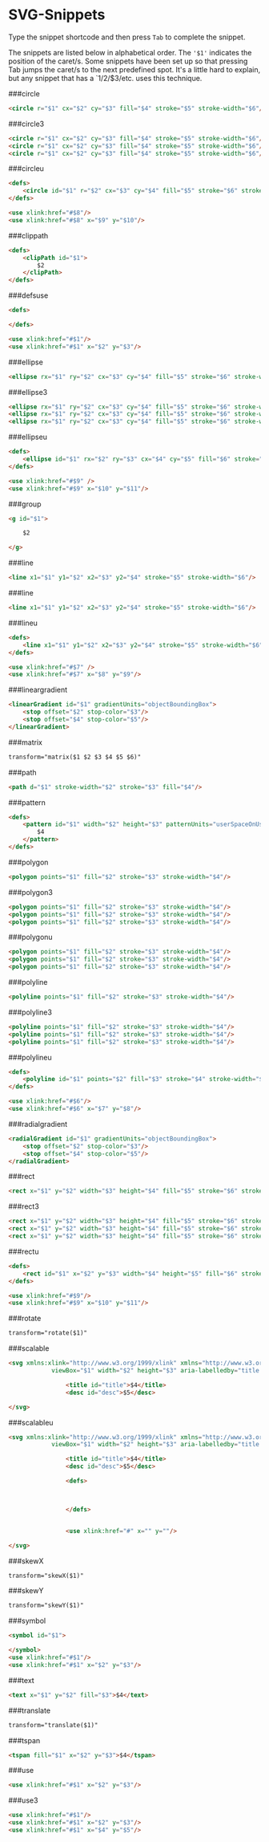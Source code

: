 SVG-Snippets
============

Type the snippet shortcode and then press `Tab` to complete the snippet.

The snippets are listed below in alphabetical order. The `'$1'` indicates the position of the caret/s. Some snippets have been set up so that pressing Tab jumps the caret/s to the next predefined spot. It's a little hard to explain, but any snippet that has a `$1/$2/$3/etc. uses this technique.


###circle

```html
<circle r="$1" cx="$2" cy="$3" fill="$4" stroke="$5" stroke-width="$6"/>
```

###circle3

```html
<circle r="$1" cx="$2" cy="$3" fill="$4" stroke="$5" stroke-width="$6"/>
<circle r="$1" cx="$2" cy="$3" fill="$4" stroke="$5" stroke-width="$6"/>
<circle r="$1" cx="$2" cy="$3" fill="$4" stroke="$5" stroke-width="$6"/>
```

###circleu

```html
<defs>
	<circle id="$1" r="$2" cx="$3" cy="$4" fill="$5" stroke="$6" stroke-width="$7"/>
</defs>

<use xlink:href="#$8"/>
<use xlink:href="#$8" x="$9" y="$10"/>
```

###clippath

```html
<defs>
	<clipPath id="$1">
		$2
	</clipPath>
</defs>
```

###defsuse

```html
<defs>

</defs>

<use xlink:href="#$1"/>
<use xlink:href="#$1" x="$2" y="$3"/>
```

###ellipse

```html
<ellipse rx="$1" ry="$2" cx="$3" cy="$4" fill="$5" stroke="$6" stroke-width="$7"/>
```

###ellipse3

```html
<ellipse rx="$1" ry="$2" cx="$3" cy="$4" fill="$5" stroke="$6" stroke-width="$7"/>
<ellipse rx="$1" ry="$2" cx="$3" cy="$4" fill="$5" stroke="$6" stroke-width="$7"/>
<ellipse rx="$1" ry="$2" cx="$3" cy="$4" fill="$5" stroke="$6" stroke-width="$7"/>
```

###ellipseu

```html
<defs>
	<ellipse id="$1" rx="$2" ry="$3" cx="$4" cy="$5" fill="$6" stroke="$7" stroke-width="$8"/>
</defs>

<use xlink:href="#$9" />
<use xlink:href="#$9" x="$10" y="$11"/>
```

###group

```html
<g id="$1">

	$2

</g>
```

###line

```html
<line x1="$1" y1="$2" x2="$3" y2="$4" stroke="$5" stroke-width="$6"/>
```

###line

```html
<line x1="$1" y1="$2" x2="$3" y2="$4" stroke="$5" stroke-width="$6"/>
```

###lineu

```html
<defs>
	<line x1="$1" y1="$2" x2="$3" y2="$4" stroke="$5" stroke-width="$6"/>
</defs>

<use xlink:href="#$7" />
<use xlink:href="#$7" x="$8" y="$9"/>
```

###lineargradient

```html
<linearGradient id="$1" gradientUnits="objectBoundingBox">
	<stop offset="$2" stop-color="$3"/>
	<stop offset="$4" stop-color="$5"/>
</linearGradient>
```

###matrix

```html
transform="matrix($1 $2 $3 $4 $5 $6)"
```

###path

```html
<path d="$1" stroke-width="$2" stroke="$3" fill="$4"/>
```

###pattern

```html
<defs>
	<pattern id="$1" width="$2" height="$3" patternUnits="userSpaceOnUse">
		$4
	</pattern>
</defs>
```

###polygon

```html
<polygon points="$1" fill="$2" stroke="$3" stroke-width="$4"/>
```

###polygon3

```html
<polygon points="$1" fill="$2" stroke="$3" stroke-width="$4"/>
<polygon points="$1" fill="$2" stroke="$3" stroke-width="$4"/>
<polygon points="$1" fill="$2" stroke="$3" stroke-width="$4"/>
```

###polygonu

```html
<polygon points="$1" fill="$2" stroke="$3" stroke-width="$4"/>
<polygon points="$1" fill="$2" stroke="$3" stroke-width="$4"/>
<polygon points="$1" fill="$2" stroke="$3" stroke-width="$4"/>
```

###polyline

```html
<polyline points="$1" fill="$2" stroke="$3" stroke-width="$4"/>
```

###polyline3

```html
<polyline points="$1" fill="$2" stroke="$3" stroke-width="$4"/>
<polyline points="$1" fill="$2" stroke="$3" stroke-width="$4"/>
<polyline points="$1" fill="$2" stroke="$3" stroke-width="$4"/>
```

###polylineu

```html
<defs>
	<polyline id="$1" points="$2" fill="$3" stroke="$4" stroke-width="$5"/>
</defs>

<use xlink:href="#$6"/>
<use xlink:href="#$6" x="$7" y="$8"/>
```

###radialgradient

```html
<radialGradient id="$1" gradientUnits="objectBoundingBox">
	<stop offset="$2" stop-color="$3"/>
	<stop offset="$4" stop-color="$5"/>
</radialGradient>
```

###rect

```html
<rect x="$1" y="$2" width="$3" height="$4" fill="$5" stroke="$6" stroke-width="$7"/>
```

###rect3

```html
<rect x="$1" y="$2" width="$3" height="$4" fill="$5" stroke="$6" stroke-width="$7"/>
<rect x="$1" y="$2" width="$3" height="$4" fill="$5" stroke="$6" stroke-width="$7"/>
<rect x="$1" y="$2" width="$3" height="$4" fill="$5" stroke="$6" stroke-width="$7"/>
```

###rectu

```html
<defs>
	<rect id="$1" x="$2" y="$3" width="$4" height="$5" fill="$6" stroke="$7" stroke-width="$8"/>
</defs>

<use xlink:href="#$9"/>
<use xlink:href="#$9" x="$10" y="$11"/>
```

###rotate

```html
transform="rotate($1)"
```

###scalable

```html
<svg xmlns:xlink="http://www.w3.org/1999/xlink" xmlns="http://www.w3.org/2000/svg"
			viewBox="$1" width="$2" height="$3" aria-labelledby="title desc">

				<title id="title">$4</title>
                <desc id="desc">$5</desc>

</svg>
```

###scalableu

```html
<svg xmlns:xlink="http://www.w3.org/1999/xlink" xmlns="http://www.w3.org/2000/svg"
			viewBox="$1" width="$2" height="$3" aria-labelledby="title desc">

				<title id="title">$4</title>
                <desc id="desc">$5</desc>

                <defs>



                </defs>


                <use xlink:href="#" x="" y=""/>

</svg>
```


###skewX

```html
transform="skewX($1)"
```

###skewY

```html
transform="skewY($1)"
```

###symbol

```html
<symbol id="$1">

</symbol>
<use xlink:href="#$1"/>
<use xlink:href="#$1" x="$2" y="$3"/>
```

###text

```html
<text x="$1" y="$2" fill="$3">$4</text>
```

###translate

```html
transform="translate($1)"
```

###tspan

```html
<tspan fill="$1" x="$2" y="$3">$4</tspan>
```

###use

```html
<use xlink:href="#$1" x="$2" y="$3"/>
```

###use3

```html
<use xlink:href="#$1"/>
<use xlink:href="#$1" x="$2" y="$3"/>
<use xlink:href="#$1" x="$4" y="$5"/>
```

